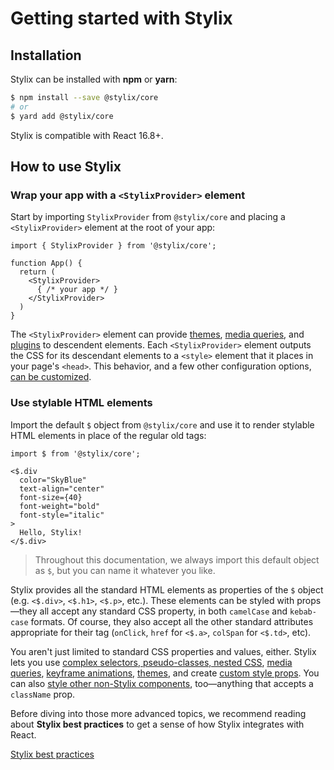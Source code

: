 # Getting started with Stylix

## Installation

Stylix can be installed with **npm** or **yarn**:

```sh
$ npm install --save @stylix/core
# or
$ yard add @stylix/core
```

Stylix is compatible with React 16.8+.

## How to use Stylix

### Wrap your app with a `<StylixProvider>` element

Start by importing `StylixProvider` from `@stylix/core` and placing a `<StylixProvider>` element at the root of your app:

```tsx
import { StylixProvider } from '@stylix/core';

function App() {
  return (
    <StylixProvider>
      { /* your app */ }
    </StylixProvider>
  )
}
```

The `<StylixProvider>` element can provide [themes](/themes), [media queries](/media-queries), and [plugins](/plugins) to descendent elements. Each `<StylixProvider>` element outputs the CSS for its descendant elements to a `<style>` element that it places in your page's `<head>`. This behavior, and a few other configuration options, [can be customized](/api/stylixprovider).

### Use stylable HTML elements

Import the default `$` object from `@stylix/core` and use it to render stylable HTML elements in place of the regular old tags:

```tsx-render
import $ from '@stylix/core';

<$.div
  color="SkyBlue"
  text-align="center"
  font-size={40}
  font-weight="bold"
  font-style="italic"
>
  Hello, Stylix!
</$.div>
```

> Throughout this documentation, we always import this default object as `$`, but you can name it whatever you like.

Stylix provides all the standard HTML elements as properties of the `$` object (e.g. `<$.div>`, `<$.h1>`, `<$.p>`, etc.). These elements can be styled with props—they all accept any standard CSS property, in both `camelCase` and `kebab-case` formats. Of course, they also accept all the other standard attributes appropriate for their tag (`onClick`, `href` for `<$.a>`, `colSpan` for `<$.td>`, etc).

You aren't just limited to standard CSS properties and values, either. Stylix lets you use [complex selectors, pseudo-classes, nested CSS](/selectors), [media queries](/media-queries), [keyframe animations](/keyframe-animations), [themes](/themes), and create [custom style props](/custom-props). You can also [style other non-Stylix components](/styling-other-components), too—anything that accepts a `className` prop.

Before diving into those more advanced topics, we recommend reading about **Stylix best practices** to get a sense of how Stylix integrates with React.

<a href="/best-practices" class="next-link">Stylix best practices</a>
